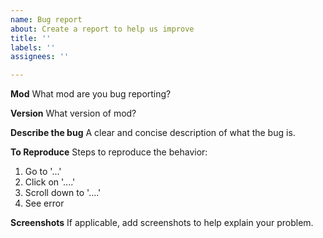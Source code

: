 ```yaml
---
name: Bug report
about: Create a report to help us improve
title: ''
labels: ''
assignees: ''

---
```


**Mod**
What mod are you bug reporting?

**Version**
What version of mod?

**Describe the bug**
A clear and concise description of what the bug is.

**To Reproduce**
Steps to reproduce the behavior:
1. Go to '...'
2. Click on '....'
3. Scroll down to '....'
4. See error

**Screenshots**
If applicable, add screenshots to help explain your problem.
